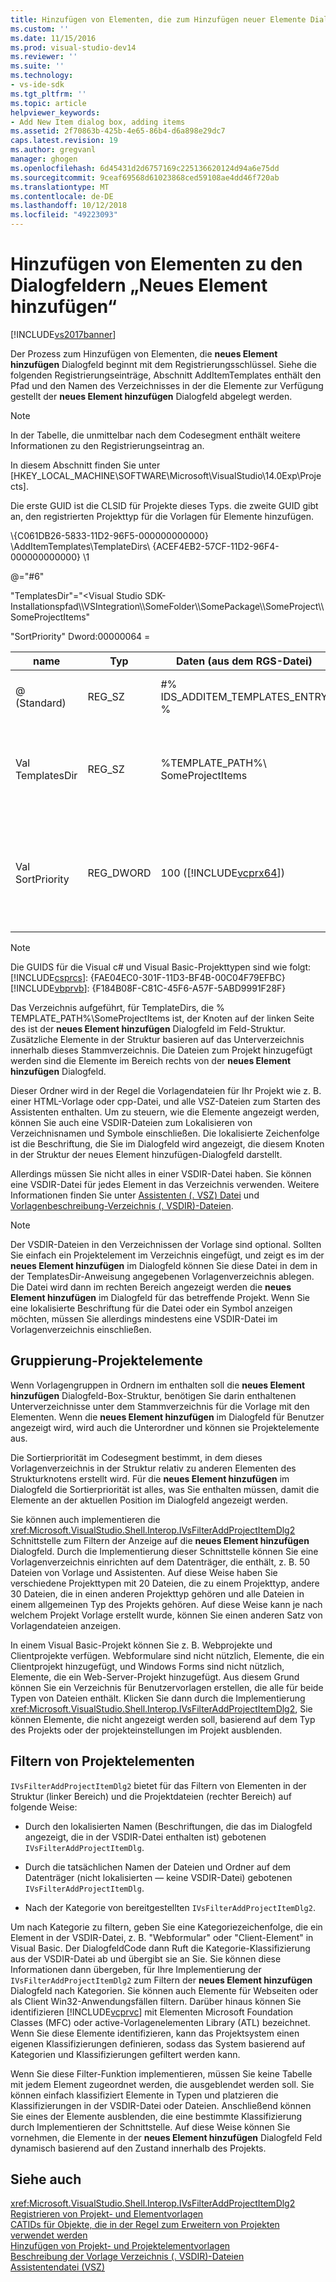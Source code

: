 ```yaml
---
title: Hinzufügen von Elementen, die zum Hinzufügen neuer Elemente Dialogfelder | Microsoft-Dokumentation
ms.custom: ''
ms.date: 11/15/2016
ms.prod: visual-studio-dev14
ms.reviewer: ''
ms.suite: ''
ms.technology:
- vs-ide-sdk
ms.tgt_pltfrm: ''
ms.topic: article
helpviewer_keywords:
- Add New Item dialog box, adding items
ms.assetid: 2f70863b-425b-4e65-86b4-d6a898e29dc7
caps.latest.revision: 19
ms.author: gregvanl
manager: ghogen
ms.openlocfilehash: 6d45431d2d6757169c225136620124d94a6e75dd
ms.sourcegitcommit: 9ceaf69568d61023868ced59108ae4dd46f720ab
ms.translationtype: MT
ms.contentlocale: de-DE
ms.lasthandoff: 10/12/2018
ms.locfileid: "49223093"
---
```

# <a name="adding-items-to-the-add-new-item-dialog-boxes"></a>Hinzufügen von Elementen zu den Dialogfeldern „Neues Element hinzufügen“
[!INCLUDE[vs2017banner](../../includes/vs2017banner.md)]

Der Prozess zum Hinzufügen von Elementen, die **neues Element hinzufügen** Dialogfeld beginnt mit dem Registrierungsschlüssel. Siehe die folgenden Registrierungseinträge, Abschnitt AddItemTemplates enthält den Pfad und den Namen des Verzeichnisses in der die Elemente zur Verfügung gestellt der **neues Element hinzufügen** Dialogfeld abgelegt werden.  
  
> [!NOTE]
>  In der Tabelle, die unmittelbar nach dem Codesegment enthält weitere Informationen zu den Registrierungseintrag an.  
  
 In diesem Abschnitt finden Sie unter [HKEY_LOCAL_MACHINE\SOFTWARE\Microsoft\VisualStudio\14.0Exp\Projects].  
  
 Die erste GUID ist die CLSID für Projekte dieses Typs. die zweite GUID gibt an, den registrierten Projekttyp für die Vorlagen für Elemente hinzufügen.  
  
 \\{C061DB26-5833-11D2-96F5-000000000000} \AddItemTemplates\TemplateDirs\ {ACEF4EB2-57CF-11D2-96F4-000000000000} \1  
  
 @="#6"  
  
 "TemplatesDir"="\<Visual Studio SDK-Installationspfad\\\VSIntegration\\\SomeFolder\\\SomePackage\\\SomeProject\\\SomeProjectItems"  
  
 "SortPriority" Dword:00000064 =  
  
|name|Typ|Daten (aus dem RGS-Datei)|Beschreibung|  
|----------|----------|-----------------------------|-----------------|  
|@ (Standard)|REG_SZ|#% IDS_ADDITEM_TEMPLATES_ENTRY %|Ressourcen-ID für **Element hinzufügen** Vorlagen.|  
|Val TemplatesDir|REG_SZ|%TEMPLATE_PATH%\ SomeProjectItems|Pfad der Projektelemente angezeigt, die im Dialogfeld für die **neues Element hinzufügen** Assistenten.|  
|Val SortPriority|REG_DWORD|100 ([!INCLUDE[vcprx64](../../includes/vcprx64-md.md)])|Bestimmt die Sortierreihenfolge im Knoten "Struktur" der Dateien angezeigt, der **neues Element hinzufügen** Dialogfeld.|  
  
> [!NOTE]
>  Die GUIDS für die Visual c# und Visual Basic-Projekttypen sind wie folgt:[!INCLUDE[csprcs](../../includes/csprcs-md.md)]: {FAE04EC0-301F-11D3-BF4B-00C04F79EFBC}[!INCLUDE[vbprvb](../../includes/vbprvb-md.md)]: {F184B08F-C81C-45F6-A57F-5ABD9991F28F}  
  
 Das Verzeichnis aufgeführt, für TemplateDirs, die % TEMPLATE_PATH%\SomeProjectItems ist, der Knoten auf der linken Seite des ist der **neues Element hinzufügen** Dialogfeld im Feld-Struktur. Zusätzliche Elemente in der Struktur basieren auf das Unterverzeichnis innerhalb dieses Stammverzeichnis. Die Dateien zum Projekt hinzugefügt werden sind die Elemente im Bereich rechts von der **neues Element hinzufügen** Dialogfeld.  
  
 Dieser Ordner wird in der Regel die Vorlagendateien für Ihr Projekt wie z. B. einer HTML-Vorlage oder cpp-Datei, und alle VSZ-Dateien zum Starten des Assistenten enthalten. Um zu steuern, wie die Elemente angezeigt werden, können Sie auch eine VSDIR-Dateien zum Lokalisieren von Verzeichnisnamen und Symbole einschließen. Die lokalisierte Zeichenfolge ist die Beschriftung, die Sie im Dialogfeld wird angezeigt, die diesem Knoten in der Struktur der neues Element hinzufügen-Dialogfeld darstellt.  
  
 Allerdings müssen Sie nicht alles in einer VSDIR-Datei haben. Sie können eine VSDIR-Datei für jedes Element in das Verzeichnis verwenden. Weitere Informationen finden Sie unter [Assistenten (. VSZ) Datei](../../extensibility/internals/wizard-dot-vsz-file.md) und [Vorlagenbeschreibung-Verzeichnis (. VSDIR)-Dateien](../../extensibility/internals/template-directory-description-dot-vsdir-files.md).  
  
> [!NOTE]
>  Der VSDIR-Dateien in den Verzeichnissen der Vorlage sind optional. Sollten Sie einfach ein Projektelement im Verzeichnis eingefügt, und zeigt es im der **neues Element hinzufügen** im Dialogfeld können Sie diese Datei in dem in der TemplatesDir-Anweisung angegebenen Vorlagenverzeichnis ablegen. Die Datei wird dann im rechten Bereich angezeigt werden die **neues Element hinzufügen** im Dialogfeld für das betreffende Projekt. Wenn Sie eine lokalisierte Beschriftung für die Datei oder ein Symbol anzeigen möchten, müssen Sie allerdings mindestens eine VSDIR-Datei im Vorlagenverzeichnis einschließen.  
  
## <a name="grouping-project-items"></a>Gruppierung-Projektelemente  
 Wenn Vorlagengruppen in Ordnern im enthalten soll die **neues Element hinzufügen** Dialogfeld-Box-Struktur, benötigen Sie darin enthaltenen Unterverzeichnisse unter dem Stammverzeichnis für die Vorlage mit den Elementen. Wenn die **neues Element hinzufügen** im Dialogfeld für Benutzer angezeigt wird, wird auch die Unterordner und können sie Projektelemente aus.  
  
 Die Sortierpriorität im Codesegment bestimmt, in dem dieses Vorlagenverzeichnis in der Struktur relativ zu anderen Elementen des Strukturknotens erstellt wird. Für die **neues Element hinzufügen** im Dialogfeld die Sortierpriorität ist alles, was Sie enthalten müssen, damit die Elemente an der aktuellen Position im Dialogfeld angezeigt werden.  
  
 Sie können auch implementieren die <xref:Microsoft.VisualStudio.Shell.Interop.IVsFilterAddProjectItemDlg2> Schnittstelle zum Filtern der Anzeige auf die **neues Element hinzufügen** Dialogfeld. Durch die Implementierung dieser Schnittstelle können Sie eine Vorlagenverzeichnis einrichten auf dem Datenträger, die enthält, z. B. 50 Dateien von Vorlage und Assistenten. Auf diese Weise haben Sie verschiedene Projekttypen mit 20 Dateien, die zu einem Projekttyp, andere 30 Dateien, die in einen anderen Projekttyp gehören und alle Dateien in einem allgemeinen Typ des Projekts gehören. Auf diese Weise kann je nach welchem Projekt Vorlage erstellt wurde, können Sie einen anderen Satz von Vorlagendateien anzeigen.  
  
 In einem Visual Basic-Projekt können Sie z. B. Webprojekte und Clientprojekte verfügen. Webformulare sind nicht nützlich, Elemente, die ein Clientprojekt hinzugefügt, und Windows Forms sind nicht nützlich, Elemente, die ein Web-Server-Projekt hinzugefügt. Aus diesem Grund können Sie ein Verzeichnis für Benutzervorlagen erstellen, die alle für beide Typen von Dateien enthält. Klicken Sie dann durch die Implementierung <xref:Microsoft.VisualStudio.Shell.Interop.IVsFilterAddProjectItemDlg2>, Sie können Elemente, die nicht angezeigt werden soll, basierend auf dem Typ des Projekts oder der projekteinstellungen im Projekt ausblenden.  
  
## <a name="filtering-project-items"></a>Filtern von Projektelementen  
 `IVsFilterAddProjectItemDlg2` bietet für das Filtern von Elementen in der Struktur (linker Bereich) und die Projektdateien (rechter Bereich) auf folgende Weise:  
  
-   Durch den lokalisierten Namen (Beschriftungen, die das im Dialogfeld angezeigt, die in der VSDIR-Datei enthalten ist) gebotenen `IVsFilterAddProjectItemDlg`.  
  
-   Durch die tatsächlichen Namen der Dateien und Ordner auf dem Datenträger (nicht lokalisierten — keine VSDIR-Datei) gebotenen `IVsFilterAddProjectItemDlg`.  
  
-   Nach der Kategorie von bereitgestellten `IVsFilterAddProjectItemDlg2`.  
  
 Um nach Kategorie zu filtern, geben Sie eine Kategoriezeichenfolge, die ein Element in der VSDIR-Datei, z. B. "Webformular" oder "Client-Element" in Visual Basic. Der DialogfeldCode dann Ruft die Kategorie-Klassifizierung aus der VSDIR-Datei ab und übergibt sie an Sie. Sie können diese Informationen dann übergeben, für Ihre Implementierung der `IVsFilterAddProjectItemDlg2` zum Filtern der **neues Element hinzufügen** Dialogfeld nach Kategorien. Sie können auch Elemente für Webseiten oder als Client Win32-Anwendungsfällen filtern. Darüber hinaus können Sie identifizieren [!INCLUDE[vcprvc](../../includes/vcprvc-md.md)] mit Elementen Microsoft Foundation Classes (MFC) oder active-Vorlagenelementen Library (ATL) bezeichnet. Wenn Sie diese Elemente identifizieren, kann das Projektsystem einen eigenen Klassifizierungen definieren, sodass das System basierend auf Kategorien und Klassifizierungen gefiltert werden kann.  
  
 Wenn Sie diese Filter-Funktion implementieren, müssen Sie keine Tabelle mit jedem Element zugeordnet werden, die ausgeblendet werden soll. Sie können einfach klassifiziert Elemente in Typen und platzieren die Klassifizierungen in der VSDIR-Datei oder Dateien. Anschließend können Sie eines der Elemente ausblenden, die eine bestimmte Klassifizierung durch Implementieren der Schnittstelle. Auf diese Weise können Sie vornehmen, die Elemente in der **neues Element hinzufügen** Dialogfeld Feld dynamisch basierend auf den Zustand innerhalb des Projekts.  
  
## <a name="see-also"></a>Siehe auch  
 <xref:Microsoft.VisualStudio.Shell.Interop.IVsFilterAddProjectItemDlg2>   
 [Registrieren von Projekt- und Elementvorlagen](../../extensibility/internals/registering-project-and-item-templates.md)   
 [CATIDs für Objekte, die in der Regel zum Erweitern von Projekten verwendet werden](../../extensibility/internals/catids-for-objects-that-are-typically-used-to-extend-projects.md)   
 [Hinzufügen von Projekt- und Projektelementvorlagen](../../extensibility/internals/adding-project-and-project-item-templates.md)   
 [Beschreibung der Vorlage Verzeichnis (. VSDIR)-Dateien](../../extensibility/internals/template-directory-description-dot-vsdir-files.md)   
 [Assistentendatei (VSZ)](../../extensibility/internals/wizard-dot-vsz-file.md)

